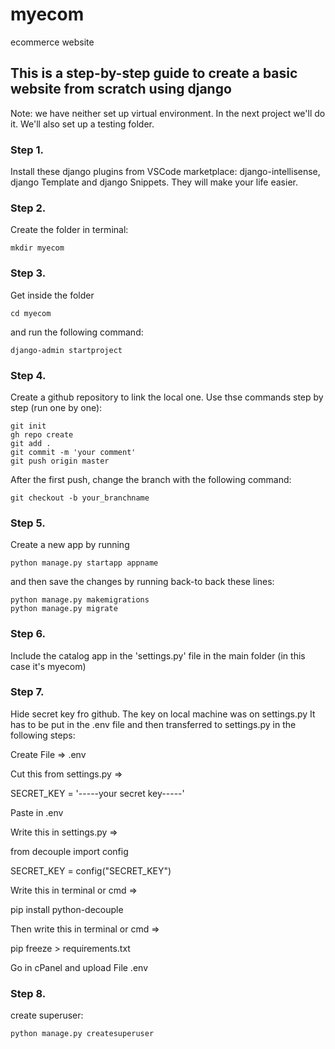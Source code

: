 # myecom
ecommerce website
## This is a step-by-step guide to create a basic website from scratch using django

Note: we have neither set up virtual environment. In the next project we'll do it. We'll also set up a testing folder.

### Step 1. 
Install these django plugins from VSCode marketplace: django-intellisense, django Template and django Snippets. They will make your life easier.

### Step 2. 
Create the folder in terminal:
```
mkdir myecom
```
### Step 3. 
Get inside the folder 
```
cd myecom
```
and run the following command:
```
django-admin startproject
```
### Step 4.
Create a github repository to link the local one. Use thse commands step by step (run one by one):
```
git init
gh repo create
git add .
git commit -m 'your comment'
git push origin master
```
After the first push, change the branch with the following command:
```
git checkout -b your_branchname
```
### Step 5.
Create a new app by running
```
python manage.py startapp appname
```
and then save the changes by running back-to back these lines:
```
python manage.py makemigrations
python manage.py migrate
```
### Step 6.
Include the catalog app in the 'settings.py' file in the main folder (in this case it's myecom)

### Step 7.
Hide secret key fro github. The key on local machine was on settings.py
It has to be put in the .env file and then transferred to settings.py in the following steps:

Create File => .env

Cut this from settings.py =>

SECRET_KEY = '-----your secret key-----'

Paste in .env

Write this in settings.py =>

from decouple import config

SECRET_KEY = config("SECRET_KEY")

Write this in terminal or cmd =>

pip install python-decouple

Then write this in terminal or cmd =>

pip freeze > requirements.txt

Go in cPanel and upload File .env

### Step 8.
create superuser:
```
python manage.py createsuperuser
```

